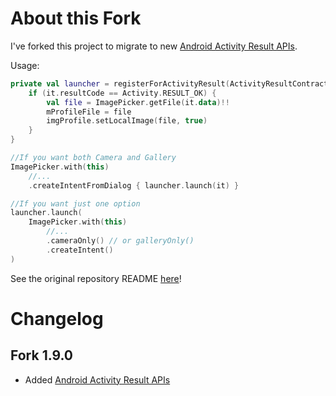 # About this Fork

I've forked this project to migrate to new [Android Activity Result APIs](https://developer.android.com/training/basics/intents/result).

Usage:
```kotlin
private val launcher = registerForActivityResult(ActivityResultContracts.StartActivityForResult()) {
    if (it.resultCode == Activity.RESULT_OK) {
        val file = ImagePicker.getFile(it.data)!!
        mProfileFile = file
        imgProfile.setLocalImage(file, true)
    }
}

//If you want both Camera and Gallery
ImagePicker.with(this)
    //...
    .createIntentFromDialog { launcher.launch(it) }

//If you want just one option
launcher.launch(
    ImagePicker.with(this)
        //...
        .cameraOnly() // or galleryOnly()
        .createIntent()
)
```

See the original repository README [here](https://github.com/Dhaval2404/ImagePicker)!

# Changelog

## Fork 1.9.0
- Added [Android Activity Result APIs](https://developer.android.com/training/basics/intents/result)

